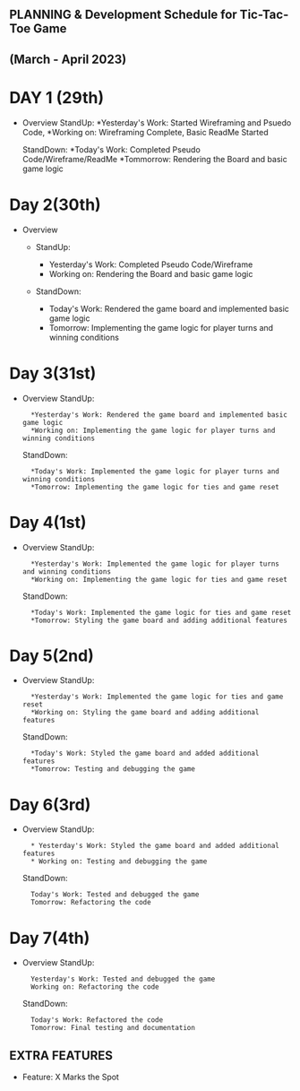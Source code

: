 ## PLANNING & Development Schedule for Tic-Tac-Toe Game

## (March - April 2023)

# DAY 1 (29th)
* Overview
    StandUp: 
        *Yesterday's Work: Started Wireframing and Psuedo Code, 
        *Working on: Wireframing Complete, Basic ReadMe Started

    StandDown: 
        *Today's Work: Completed Pseudo Code/Wireframe/ReadMe
        *Tommorrow: Rendering the Board and basic game logic


# Day 2(30th)
* Overview
    * StandUp:

        * Yesterday's Work: Completed Pseudo Code/Wireframe
        * Working on: Rendering the Board and basic game logic
    * StandDown:

        * Today's Work: Rendered the game board and implemented basic game logic
        * Tomorrow: Implementing the game logic for player turns and winning conditions


# Day 3(31st)
* Overview
    StandUp:

        *Yesterday's Work: Rendered the game board and implemented basic game logic
        *Working on: Implementing the game logic for player turns and winning conditions
    StandDown:

        *Today's Work: Implemented the game logic for player turns and winning conditions
        *Tomorrow: Implementing the game logic for ties and game reset


# Day 4(1st)
* Overview
    StandUp:

        *Yesterday's Work: Implemented the game logic for player turns and winning conditions
        *Working on: Implementing the game logic for ties and game reset
    StandDown:

        *Today's Work: Implemented the game logic for ties and game reset
        *Tomorrow: Styling the game board and adding additional features


# Day 5(2nd)
* Overview
    StandUp:

        *Yesterday's Work: Implemented the game logic for ties and game reset
        *Working on: Styling the game board and adding additional features
    StandDown:

        *Today's Work: Styled the game board and added additional features
        *Tomorrow: Testing and debugging the game


# Day 6(3rd)
* Overview
    StandUp:

        * Yesterday's Work: Styled the game board and added additional features
        * Working on: Testing and debugging the game
    StandDown:

        Today's Work: Tested and debugged the game
        Tomorrow: Refactoring the code


# Day 7(4th)
* Overview
    StandUp:

        Yesterday's Work: Tested and debugged the game
        Working on: Refactoring the code
    StandDown:

        Today's Work: Refactored the code
        Tomorrow: Final testing and documentation


## EXTRA FEATURES
* Feature: X Marks the Spot 

